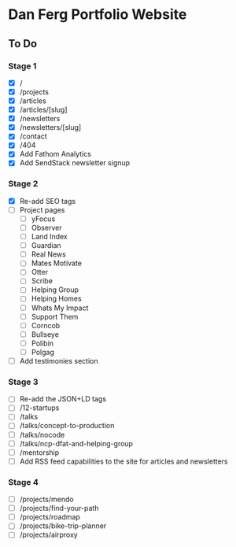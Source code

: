 # Dan Ferg Portfolio Website

## To Do

### Stage 1

- [x] /
- [x] /projects
- [x] /articles
- [x] /articles/[slug]
- [x] /newsletters
- [x] /newsletters/[slug]
- [x] /contact
- [x] /404
- [x] Add Fathom Analytics
- [x] Add SendStack newsletter signup

### Stage 2

- [x] Re-add SEO tags
- [ ] Project pages
    - [ ] yFocus
    - [ ] Observer
    - [ ] Land Index
    - [ ] Guardian
    - [ ] Real News
    - [ ] Mates Motivate
    - [ ] Otter
    - [ ] Scribe
    - [ ] Helping Group
    - [ ] Helping Homes
    - [ ] Whats My Impact
    - [ ] Support Them
    - [ ] Corncob
    - [ ] Bullseye
    - [ ] Polibin
    - [ ] Polgag
- [ ] Add testimonies section

### Stage 3

- [ ] Re-add the JSON+LD tags
- [ ] /12-startups
- [ ] /talks
- [ ] /talks/concept-to-production
- [ ] /talks/nocode
- [ ] /talks/ncp-dfat-and-helping-group
- [ ] /mentorship
- [ ] Add RSS feed capabilities to the site for articles and newsletters

### Stage 4

- [ ] /projects/mendo
- [ ] /projects/find-your-path
- [ ] /projects/roadmap
- [ ] /projects/bike-trip-planner
- [ ] /projects/airproxy